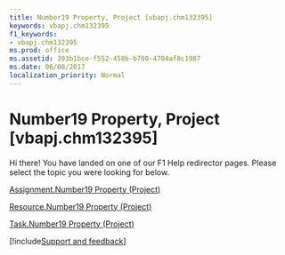 ```yaml
---
title: Number19 Property, Project [vbapj.chm132395]
keywords: vbapj.chm132395
f1_keywords:
- vbapj.chm132395
ms.prod: office
ms.assetid: 393b1bce-f552-458b-b780-4704af8c1987
ms.date: 06/08/2017
localization_priority: Normal
---
```



# Number19 Property, Project [vbapj.chm132395]

Hi there! You have landed on one of our F1 Help redirector pages. Please select the topic you were looking for below.

[Assignment.Number19 Property (Project)](https://msdn.microsoft.com/library/8cac7db2-2b9e-3ee2-628d-9981f6799518%28Office.15%29.aspx)

[Resource.Number19 Property (Project)](https://msdn.microsoft.com/library/e7e1b149-f76e-97dc-b60e-a1682020a30e%28Office.15%29.aspx)

[Task.Number19 Property (Project)](https://msdn.microsoft.com/library/97366d5c-85cb-2614-7800-d686f58e7098%28Office.15%29.aspx)

[!include[Support and feedback](~/includes/feedback-boilerplate.md)]